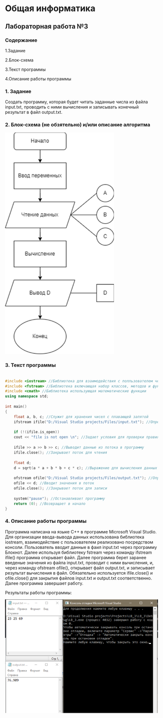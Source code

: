 # Общая информатика

## Лабораторная работа №3

### Содержание

1.Задание

2.Блок-схема

3.Текст программы

4.Описание работы программы

### 1. Задание

Создать программу, которая будет читать заданные числа из файла input.txt, проводить с ними вычисления и записывать конечный результат в файл output.txt. 

### 2. Блок-схема (не обзятельно) и/или описание алгоритма

![image](https://github.com/OlegRmak/Group_2105/blob/main/%D0%9E%D0%98%20%D0%9B%D0%A0/Pictures/%D0%9B%D0%913_1.png)

### 3. Текст программы

```c++

#include <iostream> //Библиотека для взаимодействия с полльзователем через консоль
#include <fstream> //Библиотека включающая набор классов, методов и функций, которые предоставляют интерфейс для чтения/записи данных из/в файл.
#include <cmath> //Библиотека использующая математические функции
using namespace std;

int main() 
{
	float a, b, c; //Служит для хранения чисел с плавающей запятой
	ifstream ifile("D:/Visual Studio projects/Files/input.txt"); //Определяет поток, который используется для последовательного чтения

	if (!(ifile.is_open))
	cout << "file is not open \n"; //Задает условия для проверки правильности открытия файла

	ifile >> a >> b >> c; //Выводит данные из потока в программу
	ifile.close(); //Закрывает поток для чтения
	
	float d; 
	d = sqrt(a * a + b * b + c * c); //Выражение для вычисления данных
	
	ofstream ofile("D:/Visual Studio projects/Files/output.txt"); //Определяет поток, который используется для последовательной записи 
	ofile << d; //Вводит значения в поток
	ofile.close(); //Закрывает поток для записи

	system("pause"); //Останавливает программу
	return (0); //Возвращает в начало
}

```

### 4. Описание работы программы

Программа написана на языке C++ в программе Microsoft Visual Studio. Для организации ввода-вывода данных использована библиотека iostream, взаимодействие с пользователем реализовано посредством консоли. Пользователь вводит данные в фаил input.txt через программу Блокнот. Далее используя библиотеку fstream через команду ifstream ifile() программа открывает файл. Далее программа берет заранее введеные значения из файла input.txt, проводит с ними вычисления, и, через команду ofstream ofile(), открывает файл output.txt, и записывает результат вычисления в файл. Обязательно используется ifile.close() и ofile.close() для закрытия файлов input.txt и output.txt соответственно. Далее программа завершает работу.

Результаты работы программы:

![image](https://github.com/OlegRmak/Group_2105/blob/main/%D0%9E%D0%98%20%D0%9B%D0%A0/Pictures/%D0%9B%D0%913_2.png)
